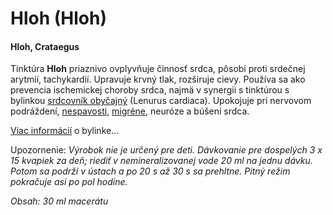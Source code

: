 Hloh (Hloh)
===========

#### Hloh, Crataegus

Tinktúra **Hloh** priaznivo ovplyvňuje činnosť srdca, pôsobí proti srdečnej
arytmií, tachykardií. Upravuje krvný tlak, rozširuje cievy. Používa sa ako
prevencia ischemickej choroby srdca, najmä v synergii s tinktúrou s bylinkou
[srdcovník obyčajný](/sip/tinktury/srdcovnik)
(Lenurus cardiaca). Upokojuje pri nervovom podráždení,
[nespavosti](/sip/diagnozy/nespavost),
[migréne](/sip/diagnozy/migrena), neuróze a búšení srdca.

[Viac informácií](/sip/bylinky/hloh-ostrotrnny) o bylinke…

Upozornenie: *Výrobok nie je určený pre deti. Dávkovanie pre dospelých 3 x 15
kvapiek za deň; riediť v nemineralizovanej vode 20 ml na jednu dávku. Potom sa
podrží v ústach a po 20 s až 30 s sa prehltne. Pitný režim pokračuje asi po pol
hodine.*

*Obsah: 30 ml macerátu*

